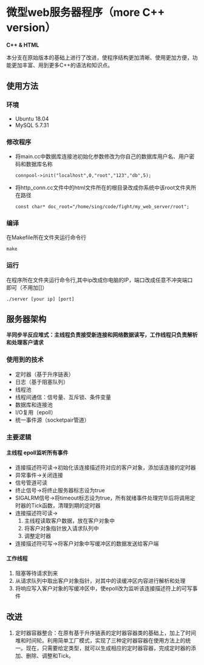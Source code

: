 # 微型web服务器程序（more C++ version）

**C++ & HTML**


本分支在原始版本的基础上进行了改进，使程序结构更加清晰、使用更加方便，功能更加丰富、用到更多C++的语法和知识点。


## 使用方法

### 环境

- Ubuntu 18.04
- MySQL 5.7.31

### 修改程序

- 将main.cc中数据库连接池初始化参数修改为你自己的数据库用户名、用户密码和数据库名称

    `connpool->init("localhost",0,"root","123","db",5);`

- 将http_conn.cc文件中的html文件所在的根目录改成你系统中该root文件夹所在路径

    `const char* doc_root="/home/sing/code/fight/my_web_server/root";`

### 编译

在Makefile所在文件夹运行命令行  

`make`

### 运行

在程序所在文件夹运行命令行,其中ip改成你电脑的IP，端口改成任意不冲突端口即可（不用加[]）

`./server [your ip] [port]`

## 服务器架构
**半同步半反应堆式：主线程负责接受新连接和网络数据读写，工作线程只负责解析和处理客户请求**

### 使用到的技术
- 定时器（基于升序链表）
- 日志（基于阻塞队列）
- 线程池
- 线程间通信：信号量、互斥锁、条件变量
- 数据库和连接池
- I/O复用（epoll）
- 统一事件源（socketpair管道）

### 主要逻辑
#### 主线程 epoll监听所有事件
- 连接描述符可读->初始化该连接描述符对应的客户对象，添加该连接的定时器
- 异常事件->关闭连接
- 信号管道可读
 - 终止信号->将终止服务器标志设为true
 - SIGALRM信号->将timeout标志设为true，所有就绪事件处理完毕后将调用定时器的Tick函数，清理到期的定时器
- 连接描述符可读-> 
	1. 主线程读取客户数据，放在客户对象中
	2. 将客户对象指针放入请求队列中
	3. 调整定时器
- 连接描述符可写->将客户对象中写缓冲区的数据发送给客户端

#### 工作线程 
1. 阻塞等待请求到来
2. 从请求队列中取出客户对象指针，对其中的读缓冲区内容进行解析和处理
3. 将响应写入客户对象的写缓冲区中，使epoll改为监听该连接描述符上的可写事件

## 改进

 1. 定时器容器整合：在原有基于升序链表的定时器容器类的基础上，加上了时间堆和时间轮。利用简单工厂模式，实现了三种定时器容器在使用方法上的统一。现在，只需要给定类型，就可以生成相应的定时器容器，完成定时器的添加、删除、调整和Tick。